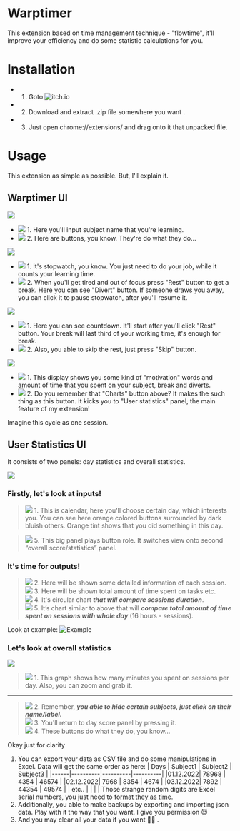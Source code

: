 # Warptimer

This extension based on time management technique - \"flowtime\", it'll improve your efficiency and do some statistic calculations for you.  

# Installation
 - 1. Goto ![itch.io](https://murat-uulu-umar.itch.io/warptimer)
 - 2. Download and extract .zip file somewhere you want .
 - 3. Just open chrome://extensions/ and drag onto it that unpacked file.  
# Usage

This extension as simple as possible. But, I'll explain it.

## Warptimer UI
![](https://github.com/murat-uluu-umar/Warptimer/blob/%23feature-readme/Additions/Warp%20timer%20-%20start%20state.PNG?raw=true)

- ![](https://placehold.co/15x15/red/red.png) 1.  Here you'll input subject name that you're learning.
- ![](https://placehold.co/15x15/yellow/yellow.png) 2. Here are buttons, you know. They're do what they do...

![](https://github.com/murat-uluu-umar/Warptimer/blob/%23feature-readme/Additions/Warp%20timer%20-%20stopwatch%20state.PNG?raw=true)

- ![](https://placehold.co/15x15/red/red.png) 1. It's stopwatch, you know. You just need to do your job, while it counts your learning time.
- ![](https://placehold.co/15x15/yellow/yellow.png) 2. When you'll get tired and out of focus press "Rest" button to get a break. Here you can see "Divert" button. If someone draws you away, you can click it to pause stopwatch, after you'll resume it.

![](https://github.com/murat-uluu-umar/Warptimer/blob/%23feature-readme/Additions/Warp%20timer%20-%20countdown%20state.PNG?raw=true)

- ![](https://placehold.co/15x15/red/red.png) 1. Here you can see countdown. It'll start after you'll click "Rest" button. Your break will last third of your working time, it's enough for break. 
- ![](https://placehold.co/15x15/yellow/yellow.png) 2. Also, you able to skip the rest, just press "Skip" button.

![](https://github.com/murat-uluu-umar/Warptimer/blob/%23feature-readme/Additions/Warp%20timer%20-%20congratulations%20window.PNG?raw=true)

- ![](https://placehold.co/15x15/red/red.png) 1. This display shows you some kind of "motivation" words and amount of time that you spent on your subject, break and diverts.
- ![](https://placehold.co/15x15/yellow/yellow.png) 2. Do you remember that "Charts" button above? It makes the such thing as this button. It kicks you to "User statistics" panel, the main feature of my extension!

Imagine this cycle as one session.

## User Statistics UI

It consists of two panels: day statistics and overall statistics.

![](https://github.com/murat-uluu-umar/Warptimer/blob/%23feature-readme/Additions/User's%20statistics%20tab.PNG?raw=true)

### Firstly, let's look at inputs!

> ![](https://placehold.co/15x15/yellow/yellow.png) 1. This is calendar, here you'll choose certain day, which interests you. You can see here orange colored buttons surrounded by dark bluish others. Orange tint shows that you did something in this day.

> ![](https://placehold.co/15x15/yellow/yellow.png) 5. This big panel plays button role. It switches view onto second “overall score/statistics” panel.

### It's time for outputs!
> ![](https://placehold.co/15x15/red/red.png) 2. Here will be shown some detailed information of each session. <br>
> ![](https://placehold.co/15x15/red/red.png) 3. Here will be shown total amount of time spent on tasks etc. <br>
> ![](https://placehold.co/15x15/red/red.png) 4. It's circular chart ***that will compare sessions duration***. <br>
> ![](https://placehold.co/15x15/red/red.png) 5. It’s chart similar to above that will ***compare total amount of time spent on sessions with whole day*** (16 hours - sessions).

Look at example:
![Example](https://github.com/murat-uluu-umar/Warptimer/blob/%23feature-readme/Additions/User's%20statistics%202%20tab.PNG?raw=true)

### Let's look at overall statistics

![](https://github.com/murat-uluu-umar/Warptimer/blob/%23feature-readme/Additions/User's%20statistics%203%20tab.PNG?raw=true)

> ![](https://placehold.co/15x15/red/red.png) 1. This graph shows how many minutes you spent on sessions per day. Also, you can zoom and grab it. <br>
-------------
> ![](https://placehold.co/15x15/yellow/yellow.png) 2. Remember, ***you able to hide certain subjects, just click on their name/label.*** <br>
> ![](https://placehold.co/15x15/yellow/yellow.png) 3. You'll return to day score panel by pressing it. <br>
> ![](https://placehold.co/15x15/yellow/yellow.png) 4. These buttons do what they do, you know... <br>

Okay just for clarity
 1. You can export your data as CSV file and do some manipulations in Excel.
    Data will get the same order as here: 
    | Days | Subject1 | Subject2 | Subject3 |
    |------|----------|----------|----------|
    |01.12.2022| 78968 |    4354 |    46574 |
    |02.12.2022| 7968 |    8354 |    4674 |
    |03.12.2022| 7892 |  44354 |    49574 |
    | etc.. | | | |
Those strange random digits are Excel serial numbers, you just need to [format they as time](https://support.microsoft.com/en-us/office/format-numbers-as-dates-or-times-418bd3fe-0577-47c8-8caa-b4d30c528309#:~:text=On%20the%20Home%20tab%2C%20in,that%20you%20want%20to%20use.). <br> 
 2. Additionally, you able to make backups by exporting and importing json data. Play with it the way that you want. I give you permission :smiling_imp: <br>
 3. And you may clear all your data if you want :man_shrugging: .

